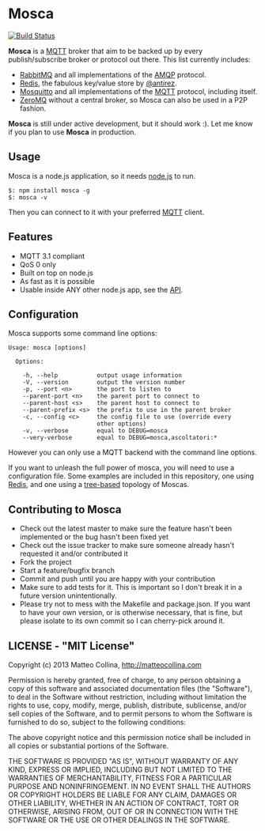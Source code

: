 Mosca
=====

[![Build
Status](https://travis-ci.org/mcollina/mosca.png)](https://travis-ci.org/mcollina/mosca)

__Mosca__ is a [MQTT](http://mqtt.org/) broker that aim to be backed up
by every publish/subscribe broker or protocol out there.
This list currently includes:

* [RabbitMQ](http://www.rabbitmq.com/) and all implementations of
  the [AMQP](http://www.amqp.org/) protocol.
* [Redis](http://redis.io/), the fabulous key/value store by
  [@antirez](https://github.com/antirez).
* [Mosquitto](http://mosquitto.org/) and all implementations of the
  [MQTT](http://mqtt.org/) protocol, including itself.
* [ZeroMQ](http://www.zeromq.org/) without a central broker, so
  Mosca can also be used in a P2P fashion.


__Mosca__ is still under active development, but it should work :).
Let me know if you plan to use __Mosca__ in production.

## Usage

Mosca is a node.js application, so it needs [node.js](http://nodejs.org)
to run.

```
$: npm install mosca -g
$: mosca -v
```

Then you can connect to it with your preferred [MQTT](http://mqtt.org)
client.

## Features

* MQTT 3.1 compliant
* QoS 0 only
* Built on top on node.js
* As fast as it is possible
* Usable inside ANY other node.js app, see the
  [API](http://mcollina.github.com/mosca/docs/server.js.html).

## Configuration

Mosca supports some command line options:

```
Usage: mosca [options]

  Options:

    -h, --help           output usage information
    -V, --version        output the version number
    -p, --port <n>       the port to listen to
    --parent-port <n>    the parent port to connect to
    --parent-host <s>    the parent host to connect to
    --parent-prefix <s>  the prefix to use in the parent broker
    -c, --config <c>     the config file to use (override every 
                         other options)
    -v, --verbose        equal to DEBUG=mosca
    --very-verbose       equal to DEBUG=mosca,ascoltatori:*
```

However you can only use a MQTT backend with the command line options.

If you want to unleash the full power of mosca, you will need to
use a configuration file.
Some examples are included in this repository, one using
[Redis](https://github.com/mcollina/mosca/tree/master/examples/redis),
and one using a
[tree-based](https://github.com/mcollina/mosca/tree/master/examples/mosca-tree) topology of Moscas.

## Contributing to Mosca

* Check out the latest master to make sure the feature hasn't been
  implemented or the bug hasn't been fixed yet
* Check out the issue tracker to make sure someone already hasn't
  requested it and/or contributed it
* Fork the project
* Start a feature/bugfix branch
* Commit and push until you are happy with your contribution
* Make sure to add tests for it. This is important so I don't break it
  in a future version unintentionally.
* Please try not to mess with the Makefile and package.json. If you
  want to have your own version, or is otherwise necessary, that is
  fine, but please isolate to its own commit so I can cherry-pick around
  it.

## LICENSE - "MIT License"

Copyright (c) 2013 Matteo Collina, http://matteocollina.com

Permission is hereby granted, free of charge, to any person
obtaining a copy of this software and associated documentation
files (the "Software"), to deal in the Software without
restriction, including without limitation the rights to use,
copy, modify, merge, publish, distribute, sublicense, and/or sell
copies of the Software, and to permit persons to whom the
Software is furnished to do so, subject to the following
conditions:

The above copyright notice and this permission notice shall be
included in all copies or substantial portions of the Software.

THE SOFTWARE IS PROVIDED "AS IS", WITHOUT WARRANTY OF ANY KIND,
EXPRESS OR IMPLIED, INCLUDING BUT NOT LIMITED TO THE WARRANTIES
OF MERCHANTABILITY, FITNESS FOR A PARTICULAR PURPOSE AND
NONINFRINGEMENT. IN NO EVENT SHALL THE AUTHORS OR COPYRIGHT
HOLDERS BE LIABLE FOR ANY CLAIM, DAMAGES OR OTHER LIABILITY,
WHETHER IN AN ACTION OF CONTRACT, TORT OR OTHERWISE, ARISING
FROM, OUT OF OR IN CONNECTION WITH THE SOFTWARE OR THE USE OR
OTHER DEALINGS IN THE SOFTWARE.
